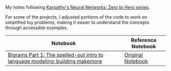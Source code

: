 My notes following [Karpathy's Neural Networks: Zero to Hero series](https://www.youtube.com/playlist?list=PLAqhIrjkxbuWI23v9cThsA9GvCAUhRvKZ).

For some of the projects, I adjusted portions of the code to work on simplified toy problems, making it easier to understand the concepts through accessible examples. 

| Notebook      | Reference Notebook |
|---------------|---------------------|
| [Bigrams Part 1: The spelled-out intro to language modeling: building makemore](makemore_github.ipynb) | [Original Notebook](https://github.com/karpathy/nn-zero-to-hero/blob/master/lectures/makemore/makemore_part1_bigrams.ipynb) |
